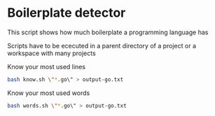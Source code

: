 # Boilerplate detector

This script shows how much boilerplate a programming language has 

Scripts have to be ececuted in a parent directory of a project or a workspace with many projects

Know your most used lines
```bash
bash know.sh \"*.go\" > output-go.txt
```

Know your most used words
```bash
bash words.sh \"*.go\" > output-go.txt
```
